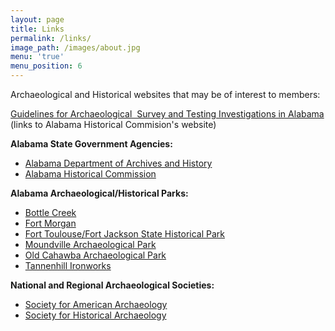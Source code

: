 ```yaml
---
layout: page
title: Links
permalink: /links/
image_path: /images/about.jpg
menu: 'true'
menu_position: 6
---
```



Archaeological and Historical websites that may be of interest to members:

[Guidelines for Archaeological&nbsp; Survey and Testing Investigations in Alabama](http://ahc.alabama.gov/section106PDFs/Policy%20for%20Archaeological%20Survey%20and%20Testing%20in%20Alabama.pdf) (links to Alabama Historical Commision's website)

**Alabama State Government Agencies:**

* [Alabama Department of Archives and History](http://archives.state.al.us/)
* [Alabama Historical Commission](http://ahc.alabama.gov/)

**Alabama Archaeological/Historical Parks:**

* [Bottle Creek](http://ahc.alabama.gov/properties/bottlecreek/bottlecreek.aspx)
* [Fort Morgan](http://www.fort-morgan.org/)
* [Fort Toulouse/Fort Jackson State Historical Park](https://fttoulousejackson.org/)
* [Moundville Archaeological Park](http://moundville.ua.edu/)
* [Old Cahawba Archaeological Park](http://cahawba.com/)
* [Tannenhill Ironworks](http://www.tannehill.org/)

**National and Regional Archaeological Societies:**

* [Society for American Archaeology](saa.org)
* [Society for Historical Archaeology](https://sha.org/)

&nbsp;